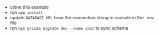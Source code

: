 - clone this example
- run `npm install`
- update `DATABASE_URL` from the connection string in console in the `.env` file
- run `npx prisma migrate dev --name init` to sync schema
